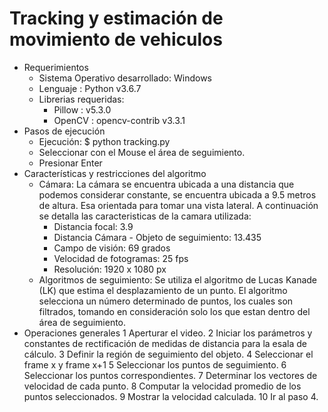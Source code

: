 # Tracking y estimación de movimiento de vehiculos
- Requerimientos
  - Sistema Operativo desarrollado: Windows
  - Lenguaje : Python v3.6.7
  - Librerias requeridas:
    - Pillow : v5.3.0
    - OpenCV : opencv-contrib v3.3.1
- Pasos de ejecución
  - Ejecución: $ python tracking.py 
  - Seleccionar con el Mouse el área de seguimiento.
  - Presionar Enter
- Características y restricciones del algoritmo
  - Cámara: La cámara se encuentra ubicada a una distancia que podemos considerar constante, se encuentra ubicada a 9.5 metros de  altura. Esa orientada para tomar una vista lateral. A continuación se detalla las caracteristicas de la camara utilizada:
    - Distancia focal: 3.9
    - Distancia Cámara - Objeto de seguimiento: 13.435
    - Campo de visión: 69 grados
    - Velocidad de fotogramas: 25 fps
    - Resolución: 1920 x 1080 px
  - Algoritmos de seguimiento:  Se utiliza el algoritmo de Lucas Kanade (LK) que estima el desplazamiento de un punto. El algoritmo selecciona un número determinado de puntos, los cuales son filtrados, tomando en consideración solo los que estan dentro del área de seguimiento.
- Operaciones generales
  1 Aperturar el video.
  2 Iniciar los parámetros y constantes de rectificación de medidas de distancia para la esala de cálculo.
  3 Definir la región de seguimiento del objeto.
  4 Seleccionar el frame x y frame x+1
  5 Seleccionar los puntos de seguimiento.
  6 Seleccionar los puntos correspondientes.
  7 Determinar los vectores de velocidad de cada punto.
  8 Computar la velocidad promedio de los puntos seleccionados.
  9 Mostrar la velocidad calculada.
  10 Ir al paso 4.

